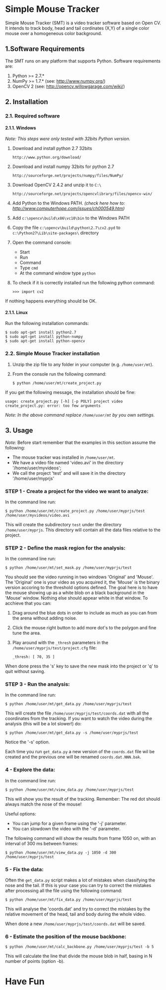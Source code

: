 # Simple Mouse Tracker

Simple Mouse Tracker (SMT) is a video tracker software based on Open CV. It intends to track body, head and tail cordinates (X,Y) of a single color mouse over a homogeneous color background.

## 1.Software Requirements

The SMT runs on any platform that supports Python. Software requirements are:

1. Python >= 2.7.*
2. NumPy  >= 1.7.*  (see: http://www.numpy.org/)
3. OpenCV 2         (see: http://opencv.willowgarage.com/wiki/)

## 2. Installation

### 2.1. Required software

#### 2.1.1. Windows

_Note: This steps were only tested with 32bits Python version._

1. Download and install python 2.7 32bits

    `http://www.python.org/download/`
    
2. Download and install numpy 32bits for python 2.7

    `http://sourceforge.net/projects/numpy/files/NumPy/`

3. Download OpenCV 2.4.2 and unzip it to `C:\`

    `http://sourceforge.net/projects/opencvlibrary/files/opencv-win/`

4. Add Python to the Windows PATH.
    _(check here how to: http://www.computerhope.com/issues/ch000549.htm)_

5. Add `c:\opencv\build\x86\vc10\bin` to the Windows PATH

6. Copy the file `c:\opencv\build\python\2.7\cv2.pyd` to `c:\Python27\Lib\site-packages\` directory

7. Open the command console:
    * Start
    * Run
    * Command
    * Type `cmd`
    * At the command window type `python`

8. To check if it is correctly installed run the following python command:

    `>>> import cv2`

If nothing happens everything should be OK.

#### 2.1.1. Linux

Run the following installation commands:
   
    $ sudo apt-get install python2.7
    $ sudo apt-get install python-numpy
    $ sudo apt-get install python-opencv

### 2.2. Simple Mouse Tracker installation

1. Unzip the zip file to any folder in your computer (e.g. `/home/user/mt`).

2. From the console run the following command:

    `$ python /home/user/mt/create_project.py`

If you get the following message, the installation should be fine:
    
    usage: create_project.py [-h] [-p POLY] project video
    create_project.py: error: too few arguments

_Note: In the above command replace `/home/user/mt` by you own settings._

## 3. Usage

_Note:_ Before start remember that the examples in this section assume the following:

* The mouse tracker was installed in `/home/user/mt`.
* We have a video file named 'video.avi' in the directory '/home/user/myvideos';
* We call the project 'test' and will save it in the directory '/home/user/myprjs'

### STEP 1 - Create a project for the video we want to analyze:

In the command line run:

    $ python /home/user/mt/create_project.py /home/user/myprjs/test /home/user/myvideos/video.avi

This will create the subdirectory `test` under the directory `/home/user/myprjs`. This directory will contain all the data files relative to the project.

### STEP 2 - Define the mask region for the analysis:

In the command line run:

    $ python /home/user/mt/set_mask.py /home/user/myprjs/test

You should see the video running in two windows 'Original' and 'Mouse'. The 'Original' one is your video as you acquired it, the 'Mouse' is the binary version accoring to the threshold options defined. The goal here is to have the mouse showing up as a white blob on a black background in the 'Mouse' window. Nothing else should appear white in that window. To acchieve that you can:

1. Drag around the blue dots in order to include as much as you can from the arena without adding noise.
2. Click the mouse right button to add more dot's to the polygon and fine tune the area.
3. Play around with the `_thresh` parameters in the `/home/user/myprjs/test/project.cfg` file:

    `_thresh: [ 70, 35 ]`

When done press the 's' key to save the new mask into the project or 'q' to quit without saving.

### STEP 3 - Run the analysis:

In the command line run:

    $ python /home/user/mt/get_data.py /home/user/myprjs/test

This will create the file `/home/user/myprjs/test/coords.dat` with all the coordinates from the tracking. If you want to watch the video during the analysis (this will be a lot slower!) do:

    $ python /home/user/mt/get_data.py -s /home/user/myprjs/test

Notice the '-s' option.

Each time you run `get_data.py` a new version of the `coords.dat` file wil be created and the previous one will be renamed `coords.dat.NNN.bak`.

### 4 - Explore the data:

In the command line run:

    $ python /home/user/mt/view_data.py /home/user/myprjs/test

This will show you the result of the tracking. Remember: The red dot should always match the nose of the mouse!

Useful options:

* You can jump for a given frame using the '-j' parameter.
* You can slowdown the video with the '-d' parameter.

The following command will show the results from frame 1050 on, with an interval of 300 ms between frames:

    $ python /home/user/mt/view_data.py -j 1050 -d 300 /home/user/myprjs/test

### 5 - Fix the data:

Often the `get_data.py` script makes a lot of mistakes when classifying the nose and the tail. If this is your case you can try to correct the mistakes after processing all the file using the following command:

    $ python /home/user/mt/fix_data.py /home/user/myprjs/test

This will analyse the 'coords.dat' and try to correct the mistakes by the relative movement of the head, tail and body during the whole video.

When done a new `/home/user/myprjs/test/coords.dat` will be saved.


### 6 - Estimate the position of the mouse backbone:

    $ python /home/user/mt/calc_backbone.py /home/user/myprjs/test -b 5

This will calculate the line that divide the mouse blob in half, basing in N number of points (option -b).

# Have Fun
    
